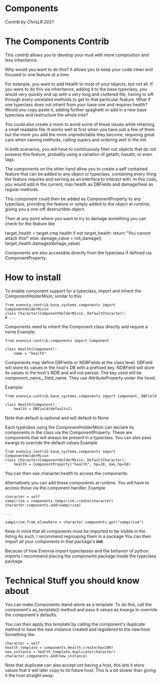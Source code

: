 # Components

_Contrib by ChrisLR 2021_

# The Components Contrib

This contrib allows you to develop your mud with more composition and less inheritance.

Why would you want to do this?
It allows you to keep your code clean and focused to one feature at a time.

For example, you want to add Health to most of your objects, but not all.
If you were to do this via inheritance, adding it to the base typeclass,
you would very quickly end up with a very long and cluttered file, having to sift through
every unrelated methods to get to that particular feature.
What if one typeclass does not inherit from your base one and requires health?
Would you copy paste it, adding further spaghetti or add in a new base typeclass and restructure the whole tree?

You could also create a mixin to avoid some of these issues while retaining a small readable file.
It works well at first when you have just a few of them but the more you add the more unpredictable they become,
requiring great care when naming methods, calling supers and ordering well in the init.

In both scenarios, you will have to continuously filter out objects that do not possess this feature,
probably using a variation of getattr, hasattr, or even tags.

The components on the other hand allow you to create a self contained feature that can be added to any object
or typeclass, containing every thing the feature requires and serving as an interface to interact with.
In this case, you would add in the current, max health as DBFields and damage/heal as regular methods.

This component could then be added as ComponentProperty to any typeclass, providing the feature or simply added
to the object at runtime, giving you a one-off destructible object.

Then at any point where you want to try to damage something you can check for the feature like

target_health = target.cmp.health
if not target_health:
    return "You cannot attack this!"
else:
    damage_value = roll_damage()
    target_health.damage(damage_value)

Components are also accessible directly from the typeclass if defined via ComponentProperty.


# How to install

To enable component support for a typeclass,
import and inherit the ComponentHolderMixin, similar to this
```
from evennia.contrib.base_systems.components import ComponentHolderMixin
class Character(ComponentHolderMixin, DefaultCharacter):
# ...
```

Components need to inherit the Component class directly and require a name
Example:
```
from evennia.contrib.components import Component

class Health(Component):
    name = "health"
```

Components may define DBFields or NDBFields at the class level.
DBField will store its values in the host's DB with a prefixed key.
NDBField will store its values in the host's NDB and will not persist.
The key used will be component_name__field_name.
They use AttributeProperty under the hood.

Example:
```
from evennia.contrib.base_systems.components import Component, DBField

class Health(Component):
    health = DBField(default=1)
```

Note that default is optional and will default to None


Each typeclass using the ComponentHolderMixin can declare its components
in the class via the ComponentProperty.
These are components that will always be present in a typeclass.
You can also pass kwargs to override the default values
Example
```
from evennia.contrib.base_systems.components import ComponentHolderMixin
class Character(ComponentHolderMixin, DefaultCharacter):
    health = ComponentProperty("health", hp=10, max_hp=50)
```

You can then use character.health to access the components.

Alternatively you can add those components at runtime.
You will have to access those via the component handler.
Example
```
character = self
vampirism = components.Vampirism.create(character)
character.components.add(vampirism)

...

vampirism_from_elsewhere = character.components.get("vampirism")
```

Keep in mind that all components must be imported to be visible in the listing
As such, I recommend regrouping them in a package
You can then import all your components in that package's __init__

Because of how Evennia import typeclasses and the behavior of python imports
I recommend placing the components package inside the typeclass package.


# Technical Stuff you should know about

You can make Components stand-alone as a template.
To do this, call the component's as_template() method and pass it
values as kwargs to override the component's defaults.

You can then apply this template by calling the component's duplicate method
to have the new instance created and registered to the new host.
Something like
```
character = self
health_template = components.Health.create(hp=100)
new_instance = health_template.duplicate(character)
character.components.add(new_instance)
```

Note that duplicate can also accept not having a host,
this lets it store values that it will later copy to its future host.
This is a bit slower than giving it the host straight away.

